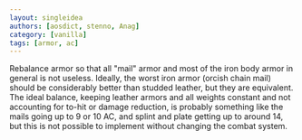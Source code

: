 ```yaml
---
layout: singleidea
authors: [aosdict, stenno, Anag]
category: [vanilla]
tags: [armor, ac]
---
```

Rebalance armor so that all "mail" armor and most of the iron body armor in general is not useless. Ideally, the worst iron armor (orcish chain mail) should be considerably better than studded leather, but they are equivalent. The ideal balance, keeping leather armors and all weights constant and not accounting for to-hit or damage reduction, is probably something like the mails going up to 9 or 10 AC, and splint and plate getting up to around 14, but this is not possible to implement without changing the combat system.
